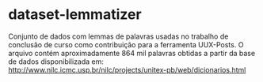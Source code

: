 # dataset-lemmatizer
Conjunto de dados com lemmas de palavras usadas no trabalho de conclusão de curso como contribuição para a ferramenta UUX-Posts.
O arquivo contém aproximadamente 864 mil palavras obtidas a partir da base de dados disponibilizada em: 
http://www.nilc.icmc.usp.br/nilc/projects/unitex-pb/web/dicionarios.html
